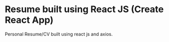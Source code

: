 # Resume built using React JS (Create React App)
Personal Resume/CV built using react js and axios.
